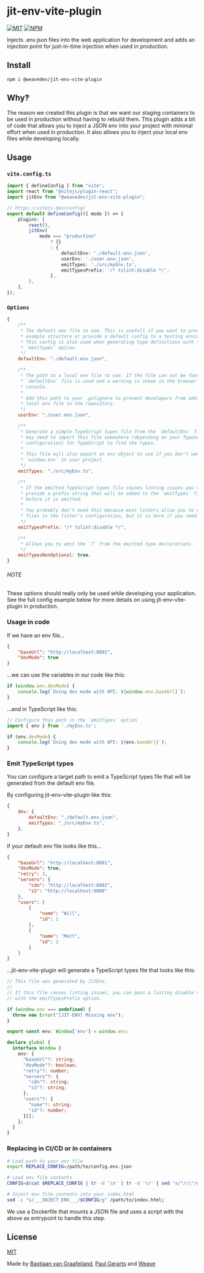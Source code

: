 # jit-env-vite-plugin

[![MIT](https://img.shields.io/github/license/weavedev/jit-env-vite-plugin.svg)](https://github.com/weavedev/jit-env-vite-plugin/blob/master/LICENSE)
[![NPM](https://img.shields.io/npm/v/@weavedev/jit-env-vite-plugin.svg)](https://www.npmjs.com/package/@weavedev/jit-env-vite-plugin)

Injects .env.json files into the web application for development and adds an injection point for just-in-time injection when used in production.

## Install

```
npm i @weavedev/jit-env-vite-plugin
```

## Why‽

The reason we created this plugin is that we want our staging containers to be used in production without having to rebuild them. This plugin adds a bit of code that allows you to inject a JSON env into your project with minimal effort when used in production. It also allows you to inject your local env files while developing locally.

## Usage

### `vite.config.ts`

```ts
import { defineConfig } from "vite";
import react from "@vitejs/plugin-react";
import jitEnv from "@weavedev/jit-env-vite-plugin";

// https://vitejs.dev/config/
export default defineConfig(({ mode }) => {
    plugins: [
        react(),
        jitEnv(
            mode === "production"
                ? {}
                : {
                    defaultEnv: './default.env.json',
                    userEnv: './user.env.json',
                    emitTypes: './src/myEnv.ts',
                    emitTypesPrefix: '/* tslint:disable */',
                },
        ),
    ],
});

```

### `Options`

```js
{
    /**
     * The default env file to use. This is usefull if you want to provide an
     * example structure or provide a default config to a testing environment.
     * This config is also used when generating type definitions with the
     * `emitTypes` option.
     */
    defaultEnv: "./default.env.json",

    /**
     * The path to a local env file to use. If the file can not be found the
     * `defaultEnv` file is used and a warning is shown in the browser's
     * console.
     *
     * Add this path to your .gitignore to prevent developers from adding their
     * local env file to the repository.
     */
    userEnv: "./user.env.json",

    /**
     * Generate a simple TypeScript types file from the `defaultEnv` file. You
     * may need to import this file somewhere (depending on your TypeScript
     * configuration) for TypeScript to find the types.
     *
     * This file will also export an env object to use if you don't want to use
     * `window.env` in your project.
     */
    emitTypes: "./src/myEnv.ts",

    /**
     * If the emitted TypeScript types file causes linting issues you can
     * provide a prefix string that will be added to the `emitTypes` file
     * before it is emitted.
     *
     * You probably don't need this because most linters allow you to exclude
     * files in the linter's configuration, but it is here if you need it.
     */
    emitTypesPrefix: "/* tslint:disable */",

    /**
     * Allows you to omit the `?` from the emitted type declarations.
     */
    emitTypesNonOptional: true,
}
```

###### NOTE

These options should really only be used while developing your application. See the full config example below for more details on using jit-env-vite-plugin in production.

### Usage in code

If we have an env file...

```json
{
    "baseUrl": "http://localhost:8001",
    "devMode": true
}
```

...we can use the variables in our code like this:

```js
if (window.env.devMode) {
    console.log(`Using dev mode with API: ${window.env.baseUrl}`);
}
```

...and in TypeScript like this:

```ts
// Configure this path in the `emitTypes` option
import { env } from './myEnv.ts';

if (env.devMode) {
    console.log(`Using dev mode with API: ${env.baseUrl}`);
}
```

### Emit TypeScript types

You can configure a target path to emit a TypeScript types file that will be generated from the default env file.

By configuring jit-env-vite-plugin like this:

```js
{
    dev: {
        defaultEnv: "./default.env.json",
        emitTypes: "./src/myEnv.ts",
    },
}
```

If your default env file looks like this...

```json
{
    "baseUrl": "http://localhost:8001",
    "devMode": true,
    "retry": 3,
    "servers": {
        "cdn": "http://localhost:8002",
        "s3": "http://localhost:9000"
    },
    "users": [
        {
            "name": "Will",
            "id": 1
        },
        {
            "name": "Matt",
            "id": 2
        }
    ]
}
```

...jit-env-vite-plugin will generate a TypeScript types file that looks like this:

```ts
// This file was generated by JitEnv.
//
// If this file causes linting issues, you can pass a linting disable string
// with the emitTypesPrefix option.

if (window.env === undefined) {
  throw new Error("[JIT-ENV] Missing env");
}

export const env: Window['env'] = window.env;

declare global {
  interface Window {
    env: {
      "baseUrl"?: string;
      "devMode"?: boolean;
      "retry"?: number;
      "servers"?: {
        "cdn"?: string;
        "s3"?: string;
      };
      "users"?: {
        "name"?: string;
        "id"?: number;
      }[];
    };
  }
}

```

### Replacing in CI/CD or in containers

```sh
# Load path to your env file
export REPLACE_CONFIG=/path/to/config.env.json

# Load env file contents
CONFIG=$(cat $REPLACE_CONFIG | tr -d '\n' | tr -d '\r' | sed 's/"/\\"/g' | sed "s/\//\\\\\//g | base64");

# Inject env file contents into your index.html
sed -i "s/___INJECT_ENV___/$CONFIG/g" /path/to/index.html;
```

We use a Dockerfile that mounts a JSON file and uses a script with the above as entrypoint to handle this step.

## License

[MIT](https://github.com/weavedev/store/blob/master/LICENSE)

Made by [Bastiaan van Graafeiland](https://weave.nl), [Paul Gerarts](https://github.com/gerarts) and [Weave](https://weave.nl)